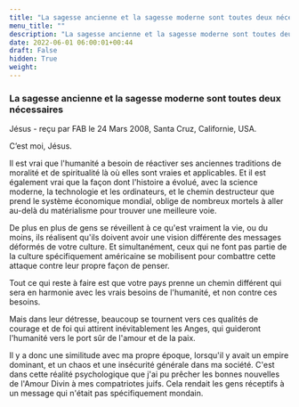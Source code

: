 ```yaml
---
title: "La sagesse ancienne et la sagesse moderne sont toutes deux nécessaires"
menu_title: ""
description: "La sagesse ancienne et la sagesse moderne sont toutes deux nécessaires"
date: 2022-06-01 06:00:01+00:44
draft: False
hidden: True
weight:
---
```

### La sagesse ancienne et la sagesse moderne sont toutes deux nécessaires

Jésus - reçu par FAB le 24 Mars 2008, Santa Cruz, Californie, USA.

C’est moi, Jésus.

Il est vrai que l'humanité a besoin de réactiver ses anciennes traditions de moralité et de spiritualité là où elles sont vraies et applicables. Et il est également vrai que la façon dont l'histoire a évolué, avec la science moderne, la technologie et les ordinateurs, et le chemin destructeur que prend le système économique mondial, oblige de nombreux mortels à aller au-delà du matérialisme pour trouver une meilleure voie.

De plus en plus de gens se réveillent à ce qu'est vraiment la vie, ou du moins, ils réalisent qu'ils doivent avoir une vision différente des messages déformés de votre culture. Et simultanément, ceux qui ne font pas partie de la culture spécifiquement américaine se mobilisent pour combattre cette attaque contre leur propre façon de penser.

Tout ce qui reste à faire est que votre pays prenne un chemin différent qui sera en harmonie avec les vrais besoins de l'humanité, et non contre ces besoins.

Mais dans leur détresse, beaucoup se tournent vers ces qualités de courage et de foi qui attirent inévitablement les Anges, qui guideront l'humanité vers le port sûr de l'amour et de la paix.

Il y a donc une similitude avec ma propre époque, lorsqu'il y avait un empire dominant, et un chaos et une insécurité générale dans ma société. C'est dans cette réalité psychologique que j'ai pu prêcher les bonnes nouvelles de l'Amour Divin à mes compatriotes juifs. Cela rendait les gens réceptifs à un message qui n'était pas spécifiquement mondain.
